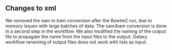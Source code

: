 ## Changes to xml 

We removed the sam to bam conversion after the Bowtie2 run, due to memory issues with large batches of data. The sam/bam conversion is
done in a second step in the workflow. We also modified the naming of the output file to propagate the name from the input files to the 
output. Galaxy workflow renaming of output files does not work with lists as input. 
